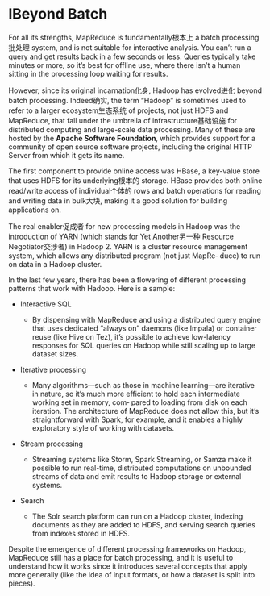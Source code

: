 # lBeyond Batch

For all its strengths, MapReduce is fundamentally根本上 a batch processing批处理 system, and is not suitable for interactive analysis. You can’t run a query and get results back in a few seconds or less. Queries typically take minutes or more, so it’s best for offline use, where there isn’t a human sitting in the processing loop waiting for results.

However, since its original incarnation化身, Hadoop has evolved进化 beyond batch processing. Indeed确实, the term “Hadoop” is sometimes used to refer to a larger ecosystem生态系统 of projects, not just HDFS and MapReduce, that fall under the umbrella of infrastructure基础设施 for distributed computing and large-scale data processing. Many of these are hosted by the **Apache Software Foundation**, which provides support for a community of open source software projects, including the original HTTP Server from which it gets its name.

The first component to provide online access was HBase, a key-value store that uses HDFS for its underlying根本的 storage. HBase provides both online read/write access of individual个体的 rows and batch operations for reading and writing data in bulk大块, making it a good solution for building applications on.

The real enabler促成者 for new processing models in Hadoop was the introduction of YARN \(which stands for Yet Another另一种 Resource Negotiator交涉者\) in Hadoop 2. YARN is a cluster resource management system, which allows any distributed program \(not just MapRe‐ duce\) to run on data in a Hadoop cluster.

In the last few years, there has been a flowering of different processing patterns that work with Hadoop. Here is a sample:

* Interactive SQL

  * By dispensing with MapReduce and using a distributed query engine that uses dedicated “always on” daemons \(like Impala\) or container reuse \(like Hive on Tez\), it’s possible to achieve low-latency responses for SQL queries on Hadoop while still scaling up to large dataset sizes. 

* Iterative processing

  * Many algorithms—such as those in machine learning—are iterative in nature, so it’s much more efficient to hold each intermediate working set in memory, com‐ pared to loading from disk on each iteration. The architecture of MapReduce does not allow this, but it’s straightforward with Spark, for example, and it enables a highly exploratory style of working with datasets. 

* Stream processing

  * Streaming systems like Storm, Spark Streaming, or Samza make it possible to run real-time, distributed computations on unbounded streams of data and emit results to Hadoop storage or external systems. 

* Search

  * The Solr search platform can run on a Hadoop cluster, indexing documents as they are added to HDFS, and serving search queries from indexes stored in HDFS. 

Despite the emergence of different processing frameworks on Hadoop, MapReduce still has a place for batch processing, and it is useful to understand how it works since it introduces several concepts that apply more generally \(like the idea of input formats, or how a dataset is split into pieces\).

